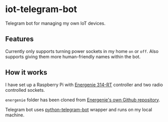 # iot-telegram-bot
Telegram bot for managing my own IoT devices.

## Features
Currently only supports turning power sockets in my home `on` or `off`.
Also supports giving them more human-friendly names within the bot.

## How it works
I have set up a Raspberry Pi with [Energenie 314-RT](https://energenie4u.co.uk/catalogue/product/ENER314-RT) controller and two radio controlled sockets.

`energenie` folder has been cloned from [Energenie's own Github repository](https://github.com/Energenie/pyenergenie).

Telegram bot uses [python-telegram-bot](https://python-telegram-bot.org/) wrapper and runs on my local machine.

